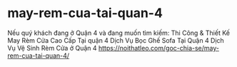 # may-rem-cua-tai-quan-4
Nếu quý khách đang ở Quận 4 và đang muốn tìm kiếm:  Thi Công &amp; Thiết Kế May Rèm Cửa Cao Cấp Tại quận 4 Dịch Vụ Bọc Ghế Sofa Tại Quận 4 Dịch Vụ Vệ Sinh Rèm Cửa ở Quận 4  https://noithatleo.com/goc-chia-se/may-rem-cua-tai-quan-4/
